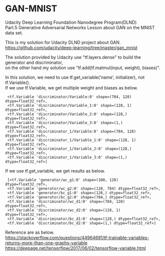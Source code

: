 # GAN-MNIST
Udacity Deep Learning Foundation Nanodegree Program(DLND)  
Part.5 Generative Adversarial Networks Lesson about GAN on the MNIST data set.  
  
This is my solution for Udacity DLND project about GAN.  
https://github.com/udacity/deep-learning/tree/master/gan_mnist  
  
  
The solution provided by Udacity use "tf.layers.dense" to build the generator and discriminator,  
on the other hand my solution use "tf.add(tf.matmul(input, weight), biases)".  
  
In this solution, we need to use tf.get_variable('name', initializer), not tf.Variable().  
If we use tf.Variable, we get multiple weight and biases as below.  

```
 <tf.Variable 'discriminator/Variable:0' shape=(784, 128) dtype=float32_ref>,  
 <tf.Variable 'discriminator/Variable_1:0' shape=(128, 1) dtype=float32_ref>,  
 <tf.Variable 'discriminator/Variable_2:0' shape=(128,) dtype=float32_ref>,  
 <tf.Variable 'discriminator/Variable_3:0' shape=(1,) dtype=float32_ref>,  
 <tf.Variable 'discriminator_1/Variable:0' shape=(784, 128) dtype=float32_ref>,  
 <tf.Variable 'discriminator_1/Variable_1:0' shape=(128, 1) dtype=float32_ref>,  
 <tf.Variable 'discriminator_1/Variable_2:0' shape=(128,) dtype=float32_ref>,  
 <tf.Variable 'discriminator_1/Variable_3:0' shape=(1,) dtype=float32_ref>]  
 ```
   
 If we use tf.get_variable, we get results as below. 
```
 [<tf.Variable 'generator/wc_g1:0' shape=(100, 128) dtype=float32_ref>,
 <tf.Variable 'generator/wc_g2:0' shape=(128, 784) dtype=float32_ref>,
 <tf.Variable 'generator/bc_g1:0' shape=(128,) dtype=float32_ref>,
 <tf.Variable 'generator/bc_g2:0' shape=(784,) dtype=float32_ref>,
 <tf.Variable 'discriminator/wc_d1:0' shape=(784, 128) dtype=float32_ref>,
 <tf.Variable 'discriminator/wc_d2:0' shape=(128, 1) dtype=float32_ref>,
 <tf.Variable 'discriminator/bc_d1:0' shape=(128,) dtype=float32_ref>,
 <tf.Variable 'discriminator/bc_d2:0' shape=(1,) dtype=float32_ref>]
```
  
 Reference are as below.  
 https://stackoverflow.com/questions/44964691/tf-trainable-variables-returns-more-than-one-graphs-variable
 https://deepage.net/tensorflow/2017/06/02/tensorflow-variable.html
